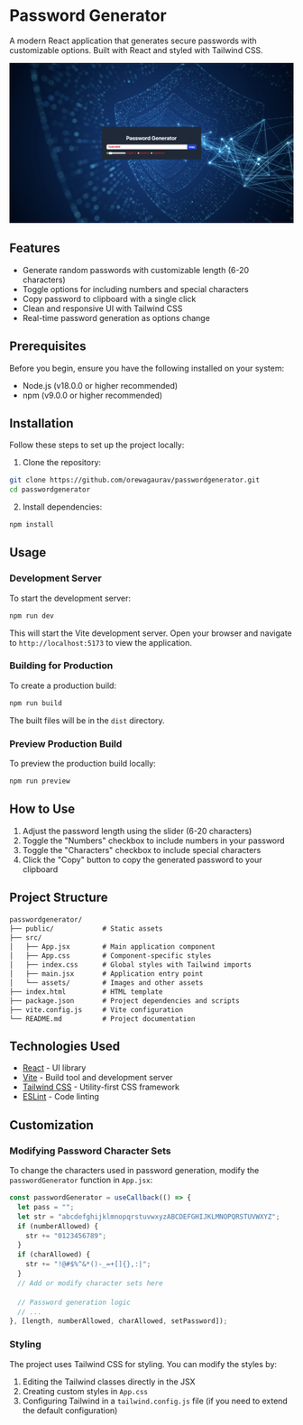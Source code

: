 # Password Generator

A modern React application that generates secure passwords with customizable options. Built with React and styled with Tailwind CSS.

![Password Generator Screenshot](./screenshot.png)

## Features

- Generate random passwords with customizable length (6-20 characters)
- Toggle options for including numbers and special characters
- Copy password to clipboard with a single click
- Clean and responsive UI with Tailwind CSS
- Real-time password generation as options change

## Prerequisites

Before you begin, ensure you have the following installed on your system:

- Node.js (v18.0.0 or higher recommended)
- npm (v9.0.0 or higher recommended)

## Installation

Follow these steps to set up the project locally:

1. Clone the repository:

```bash
git clone https://github.com/orewagaurav/passwordgenerator.git
cd passwordgenerator
```

2. Install dependencies:

```bash
npm install
```

## Usage

### Development Server

To start the development server:

```bash
npm run dev
```

This will start the Vite development server. Open your browser and navigate to `http://localhost:5173` to view the application.

### Building for Production

To create a production build:

```bash
npm run build
```

The built files will be in the `dist` directory.

### Preview Production Build

To preview the production build locally:

```bash
npm run preview
```

## How to Use

1. Adjust the password length using the slider (6-20 characters)
2. Toggle the "Numbers" checkbox to include numbers in your password
3. Toggle the "Characters" checkbox to include special characters
4. Click the "Copy" button to copy the generated password to your clipboard

## Project Structure

```
passwordgenerator/
├── public/            # Static assets
├── src/
│   ├── App.jsx        # Main application component
│   ├── App.css        # Component-specific styles
│   ├── index.css      # Global styles with Tailwind imports
│   ├── main.jsx       # Application entry point
│   └── assets/        # Images and other assets
├── index.html         # HTML template
├── package.json       # Project dependencies and scripts
├── vite.config.js     # Vite configuration
└── README.md          # Project documentation
```

## Technologies Used

- [React](https://reactjs.org/) - UI library
- [Vite](https://vitejs.dev/) - Build tool and development server
- [Tailwind CSS](https://tailwindcss.com/) - Utility-first CSS framework
- [ESLint](https://eslint.org/) - Code linting

## Customization

### Modifying Password Character Sets

To change the characters used in password generation, modify the `passwordGenerator` function in `App.jsx`:

```jsx
const passwordGenerator = useCallback(() => {
  let pass = "";
  let str = "abcdefghijklmnopqrstuvwxyzABCDEFGHIJKLMNOPQRSTUVWXYZ";
  if (numberAllowed) {
    str += "0123456789";
  }
  if (charAllowed) {
    str += "!@#$%^&*()-_=+[]{},:|";
  }
  // Add or modify character sets here
  
  // Password generation logic
  // ...
}, [length, numberAllowed, charAllowed, setPassword]);
```

### Styling

The project uses Tailwind CSS for styling. You can modify the styles by:

1. Editing the Tailwind classes directly in the JSX
2. Creating custom styles in `App.css`
3. Configuring Tailwind in a `tailwind.config.js` file (if you need to extend the default configuration)
